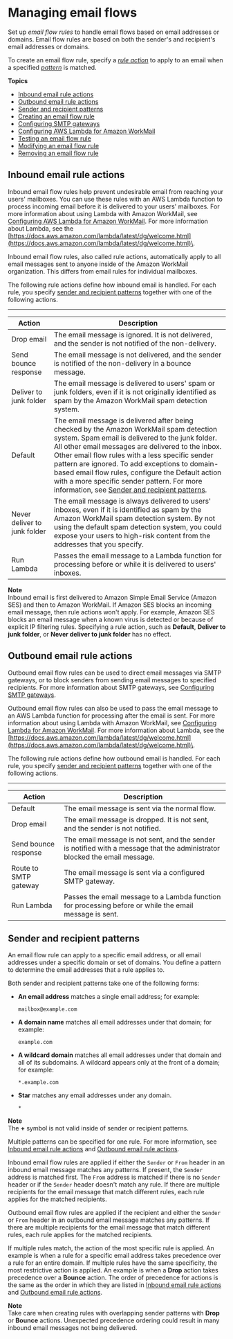 # Managing email flows<a name="email-flows"></a>

Set up *email flow rules* to handle email flows based on email addresses or domains\. Email flow rules are based on both the sender's and recipient's email addresses or domains\.

To create an email flow rule, specify a [*rule action*](#email-flows-rule-actions) to apply to an email when a specified [*pattern*](#email-flows-patterns) is matched\.

**Topics**
+ [Inbound email rule actions](#email-flows-rule-actions)
+ [Outbound email rule actions](#email-flows-rule-outbound)
+ [Sender and recipient patterns](#email-flows-patterns)
+ [Creating an email flow rule](create-email-rules.md)
+ [Configuring SMTP gateways](smtp-gateway.md)
+ [Configuring AWS Lambda for Amazon WorkMail](lambda.md)
+ [Testing an email flow rule](test-email-flow-rule.md)
+ [Modifying an email flow rule](modify-email-flow-rule.md)
+ [Removing an email flow rule](remove-email-flow-rule.md)

## Inbound email rule actions<a name="email-flows-rule-actions"></a>

Inbound email flow rules help prevent undesirable email from reaching your users' mailboxes\. You can use these rules with an AWS Lambda function to process incoming email before it is delivered to your users' mailboxes\. For more information about using Lambda with Amazon WorkMail, see [Configuring AWS Lambda for Amazon WorkMail](lambda.md)\. For more information about Lambda, see the [https://docs.aws.amazon.com/lambda/latest/dg/welcome.html](https://docs.aws.amazon.com/lambda/latest/dg/welcome.html)\.

Inbound email flow rules, also called rule actions, automatically apply to all email messages sent to anyone inside of the Amazon WorkMail organization\. This differs from email rules for individual mailboxes\.

The following rule actions define how inbound email is handled\. For each rule, you specify [sender and recipient patterns](#email-flows-patterns) together with one of the following actions\. 


****  

| Action | Description | 
| --- | --- | 
|  Drop email  |  The email message is ignored\. It is not delivered, and the sender is not notified of the non\-delivery\.  | 
|  Send bounce response  |  The email message is not delivered, and the sender is notified of the non\-delivery in a bounce message\.  | 
| Deliver to junk folder |  The email message is delivered to users' spam or junk folders, even if it is not originally identified as spam by the Amazon WorkMail spam detection system\.   | 
|  Default  |  The email message is delivered after being checked by the Amazon WorkMail spam detection system\. Spam email is delivered to the junk folder\. All other email messages are delivered to the inbox\. Other email flow rules with a less specific sender pattern are ignored\. To add exceptions to domain\-based email flow rules, configure the Default action with a more specific sender pattern\. For more information, see [Sender and recipient patterns](#email-flows-patterns)\.  | 
|  Never deliver to junk folder  |  The email message is always delivered to users' inboxes, even if it is identified as spam by the Amazon WorkMail spam detection system\. By not using the default spam detection system, you could expose your users to high\-risk content from the addresses that you specify\.  | 
|  Run Lambda  |  Passes the email message to a Lambda function for processing before or while it is delivered to users' inboxes\.  | 

**Note**  
Inbound email is first delivered to Amazon Simple Email Service \(Amazon SES\) and then to Amazon WorkMail\. If Amazon SES blocks an incoming email message, then rule actions won't apply\. For example, Amazon SES blocks an email message when a known virus is detected or because of explicit IP filtering rules\. Specifying a rule action, such as **Default**, **Deliver to junk folder**, or **Never deliver to junk folder** has no effect\.

## Outbound email rule actions<a name="email-flows-rule-outbound"></a>

Outbound email flow rules can be used to direct email messages via SMTP gateways, or to block senders from sending email messages to specified recipients\. For more information about SMTP gateways, see [Configuring SMTP gateways](smtp-gateway.md)\.

Outbound email flow rules can also be used to pass the email message to an AWS Lambda function for processing after the email is sent\. For more information about using Lambda with Amazon WorkMail, see [Configuring Lambda for Amazon WorkMail](lambda.md)\. For more information about Lambda, see the [https://docs.aws.amazon.com/lambda/latest/dg/welcome.html](https://docs.aws.amazon.com/lambda/latest/dg/welcome.html)\.

The following rule actions define how outbound email is handled\. For each rule, you specify [sender and recipient patterns](#email-flows-patterns) together with one of the following actions\. 


****  

| Action | Description | 
| --- | --- | 
|  Default  |  The email message is sent via the normal flow\.  | 
|  Drop email  |  The email message is dropped\. It is not sent, and the sender is not notified\.  | 
| Send bounce response |  The email message is not sent, and the sender is notified with a message that the administrator blocked the email message\.   | 
|  Route to SMTP gateway  |  The email message is sent via a configured SMTP gateway\.  | 
|  Run Lambda  |  Passes the email message to a Lambda function for processing before or while the email message is sent\.  | 

## Sender and recipient patterns<a name="email-flows-patterns"></a>

An email flow rule can apply to a specific email address, or all email addresses under a specific domain or set of domains\. You define a pattern to determine the email addresses that a rule applies to\.

Both sender and recipient patterns take one of the following forms:
+ **An email address** matches a single email address; for example:

  ```
  mailbox@example.com
  ```
+ **A domain name** matches all email addresses under that domain; for example:

  ```
  example.com
  ```
+ **A wildcard domain** matches all email addresses under that domain and all of its subdomains\. A wildcard appears only at the front of a domain; for example:

  ```
  *.example.com
  ```
+ **Star** matches any email addresses under any domain\.

  ```
  *
  ```

**Note**  
The **\+** symbol is not valid inside of sender or recipient patterns\.

Multiple patterns can be specified for one rule\. For more information, see [Inbound email rule actions](#email-flows-rule-actions) and [Outbound email rule actions](#email-flows-rule-outbound)\.

Inbound email flow rules are applied if either the `Sender` or `From` header in an inbound email message matches any patterns\. If present, the `Sender` address is matched first\. The `From` address is matched if there is no `Sender` header or if the `Sender` header doesn't match any rule\. If there are multiple recipients for the email message that match different rules, each rule applies for the matched recipients\.

Outbound email flow rules are applied if the recipient and either the `Sender` or `From` header in an outbound email message matches any patterns\. If there are multiple recipients for the email message that match different rules, each rule applies for the matched recipients\.

If multiple rules match, the action of the most specific rule is applied\. An example is when a rule for a specific email address takes precedence over a rule for an entire domain\. If multiple rules have the same specificity, the most restrictive action is applied\. An example is when a **Drop** action takes precedence over a **Bounce** action\. The order of precedence for actions is the same as the order in which they are listed in [Inbound email rule actions](#email-flows-rule-actions) and [Outbound email rule actions](#email-flows-rule-outbound)\.

**Note**  
Take care when creating rules with overlapping sender patterns with **Drop** or **Bounce** actions\. Unexpected precedence ordering could result in many inbound email messages not being delivered\.